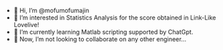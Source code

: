 - 👋 Hi, I’m @mofumofumajin
- 👀 I’m interested in Statistics Analysis for the score obtained in Link-Like Lovelive!
- 🌱 I’m currently learning Matlab scripting supported by ChatGpt.
- 💞️ Now, I’m not looking to collaborate on any other engineer...


<!---
mofumofumajin/mofumofumajin is a ✨ special ✨ repository because its `README.md` (this file) appears on your GitHub profile.
You can click the Preview link to take a look at your changes.
--->
